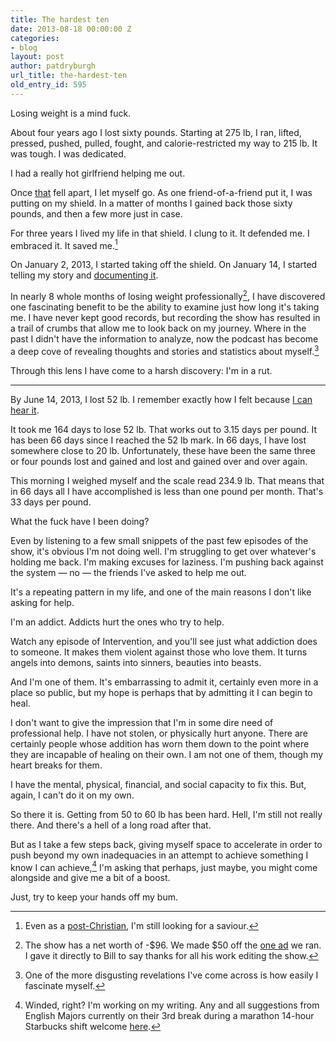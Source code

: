 ```yaml
---
title: The hardest ten
date: 2013-08-18 00:00:00 Z
categories:
- blog
layout: post
author: patdryburgh
url_title: the-hardest-ten
old_entry_id: 595
---
```


Losing weight is a mind fuck.

About four years ago I lost sixty pounds. Starting at 275 lb, I ran, lifted, pressed, pushed, pulled, fought, and calorie-restricted my way to 215 lb. It was tough. I was dedicated.

I had a really hot girlfriend helping me out.

Once [that][2] fell apart, I let myself go. As one friend-of-a-friend put it, I was putting on my shield. In a matter of months I gained back those sixty pounds, and then a few more just in case.

For three years I lived my life in that shield. I clung to it. It defended me. I embraced it. It saved me.[^1]

On January 2, 2013, I started taking off the shield. On January 14, I started telling my story and [documenting it][4].

In nearly 8 whole months of losing weight professionally[^2], I have discovered one fascinating benefit to be the ability to examine just how long it's taking me. I have never kept good records, but recording the show has resulted in a trail of crumbs that allow me to look back on my journey. Where in the past I didn't have the information to analyze, now the podcast has become a deep cove of revealing thoughts and stories and statistics about myself.[^3]

Through this lens I have come to a harsh discovery: I'm in a rut.

<hr />

By June 14, 2013, I lost 52 lb. I remember exactly how I felt because [I can hear it][6].

It took me 164 days to lose 52 lb. That works out to 3.15 days per pound. It has been 66 days since I reached the 52 lb mark. In 66 days, I have lost somewhere close to 20 lb. Unfortunately, these have been the same three or four pounds lost and gained and lost and gained over and over again.

This morning I weighed myself and the scale read 234.9 lb. That means that in 66 days all I have accomplished is less than one pound per month. That's 33 days per pound.

What the fuck have I been doing?

Even by listening to a few small snippets of the past few episodes of the show, it's obvious I'm not doing well. I'm struggling to get over whatever's holding me back. I'm making excuses for laziness. I'm pushing back against the system — no — the friends I've asked to help me out.

It's a repeating pattern in my life, and one of the main reasons I don't like asking for help.

I'm an addict. Addicts hurt the ones who try to help.

Watch any episode of Intervention, and you'll see just what addiction does to someone. It makes them violent against those who love them. It turns angels into demons, saints into sinners,  beauties into beasts.

And I'm one of them. It's embarrassing to admit it, certainly even more in a place so public, but my hope is perhaps that by admitting it I can begin to heal.

I don't want to give the impression that I'm in some dire need of professional help. I have not stolen, or physically hurt anyone. There are certainly people whose addition has worn them down to the point where they are incapable of healing on their own. I am not one of them, though my heart breaks for them.

I have the mental, physical, financial, and social capacity to fix this. But, again, I can't do it on my own.

So there it is. Getting from 50 to 60 lb has been hard. Hell, I'm still not really there. And there's a hell of a long road after that.

But as I take a few steps back, giving myself space to accelerate in order to push beyond my own inadequacies in an attempt to achieve something I know I can achieve,[^4] I'm asking that perhaps, just maybe, you might come alongside and give me a bit of a boost.

Just, try to keep your hands off my bum.

[^1]: Even as a [post-Christian][3], I'm still looking for a saviour.

[^2]: The show has a net worth of -$96. We made $50 off the [one ad][5] we ran. I gave it directly to Bill to say thanks for all his work editing the show.

[^3]: One of the more disgusting revelations I've come across is how easily I fascinate myself.

[^4]: Winded, right? I'm working on my writing. Any and all suggestions from English Majors currently on their 3rd break during a marathon 14-hour Starbucks shift welcome [here][7].

[1]: http://hundreddown.net
[2]: http://patdryburgh.com/blog/a-birthday-surprise
[3]: http://patdryburgh.com/blog/lots-of-thoughts
[4]: http://hundreddown.net/show/1
[5]: http://hundreddown.net/show/11
[6]: http://hundreddown.net/show/20
[7]: mailto:hello@patdryburgh.com